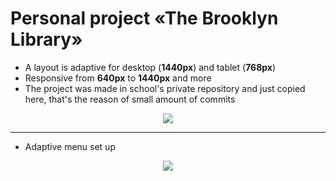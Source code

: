 # Personal project «The Brooklyn Library»

* A layout is adaptive for desktop (**1440px**) and tablet (**768px**)
* Responsive from **640px** to **1440px** and more
* The project was made in school's private repository and just copied here, that's the reason of small amount of commits
<p align="center">
<img src="https://github.com/chspeth/brooklyn-library-page/assets/79718282/0433cd9f-f75b-4f32-8eaf-84854efcaf8f">
</p>

----
* Adaptive menu set up
<p align="center">
<img src="https://github.com/chspeth/brooklyn-library-page/assets/79718282/e6d94225-bb8f-4a7d-bc5c-6122b8eda3ee">
</p>
